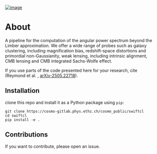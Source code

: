 [![image](http://img.shields.io/badge/arXiv-2207.01627-orange.svg?style=flat)](https://arxiv.org/abs/2505.22718)

# About 

A pipeline for the computation of the angular power spectrum beyond the Limber approximation. We offer a wide range of probes such as galaxy clustering, including magnification bias, redshift-space distortions and primordial non-Gaussianity, weak lensing, including intrinsic alignment, CMB lensing and CMB integrated Sachs-Wolfe effect. 

If you use parts of the code presented here for your research, cite
(Reymond et al. ,
[arXiv-2505.22718](https://arxiv.org/abs/2505.22718)).

## Installation
clone this repo and install it as a Python package using `pip`:
```
git clone https://cosmo-gitlab.phys.ethz.ch/cosmo_public/swiftcl
cd swiftcl 
pip install -e .
```

## Contributions
If you want to contribute, please open an issue.